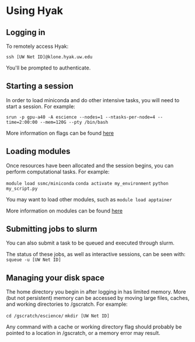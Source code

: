 # Using Hyak

## Logging in

To remotely access Hyak:

`ssh [UW Net ID]@klone.hyak.uw.edu`

You'll be prompted to authenticate.

## Starting a session

In order to load miniconda and do other intensive tasks, you will need to start a session. For example:

`srun -p gpu-a40 -A escience --nodes=1 --ntasks-per-node=4 --time=2:00:00 --mem=120G --pty /bin/bash`

More information on flags can be found [here](https://wiki.cac.washington.edu/display/hyakusers/Mox_scheduler)

## Loading modules

Once resources have been allocated and the session begins, you can perform computational tasks. For example:

`module load ssmc/miniconda`
`conda activate my_environment`
`python my_script.py`

You may want to load other modules, such as
`module load apptainer`

More information on modules can be found [here](https://hyak.uw.edu/docs/tools/modules/)

## Submitting jobs to slurm

You can also submit a task to be queued and executed through slurm. 

The status of these jobs, as well as interactive sessions, can be seen with:
`squeue -u [UW Net ID]`

## Managing your disk space 

The home directory you begin in after logging in has limited memory. More (but not persistent) memory can be accessed by moving large files, caches, and working directories to /gscratch. For example:

`cd /gscratch/escience/`
`mkdir [UW Net ID]`

Any command with a cache or working directory flag should probably be pointed to a location in /gscratch, or a memory error may result. 
